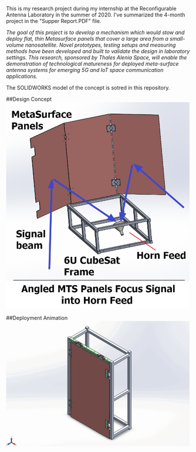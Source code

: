 This is my research project during my internship at the Reconfigurable Antenna Laboratory in the summer of 2020. I've summarized the 4-month project in the "Supper Report.PDF" file. 

*The goal of this project is to develop a mechanism which would stow and deploy flat, thin Metasurface panels that cover a large area from a small-volume nanosatellite. Novel prototypes, testing setups and measuring methods have been developed and built to validate the design in laboratory settings. This research, sponsored by Thales Alenia Space, will enable the demonstration of technological matureness for deployed meta-surface antenna systems for emerging 5G and IoT space communication applications.*

The SOLIDWORKS model of the concept is sotred in this repository. 

##Design Concept
<img src="https://github.com/IliyaShofman/Deployable-CubeSat-Metasurface/blob/main/Concept%202.png" width="500" />


##Deployment Animation
<img src="https://github.com/IliyaShofman/Deployable-CubeSat-Metasurface/blob/main/DEPLOYMENT.gif" width="500" />



